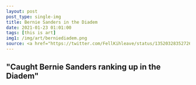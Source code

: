 ```yaml
---
layout: post
post_type: single-img
title: Bernie Sanders in the Diadem
date: 2021-01-23 01:01:00
tags: [this is art]
img1: /img/art/berniediadem.png
source: <a href="https://twitter.com/FellKihleave/status/1352032835272658944?s=19" target="_blank" rel="nofollow">Twitter</a>
---
```

## "Caught Bernie Sanders ranking up in the Diadem"